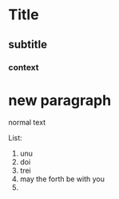 # Title
## subtitle
### context

# new paragraph
normal text

List:
1. unu
2. doi
3. trei
4. may the forth be with you
5. 